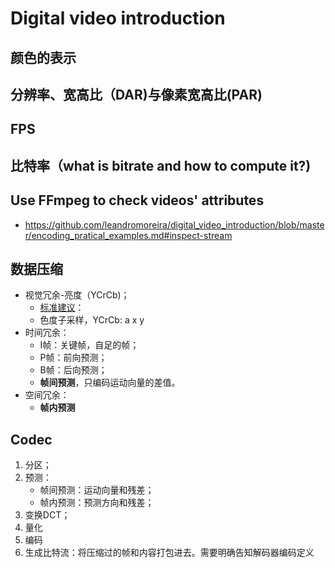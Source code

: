 # Digital video introduction

## 颜色的表示

## 分辨率、宽高比（DAR)与像素宽高比(PAR)

## FPS

## 比特率（what is bitrate and how to compute it?)

## Use FFmpeg to check videos' attributes

- https://github.com/leandromoreira/digital_video_introduction/blob/master/encoding_pratical_examples.md#inspect-stream

## 数据压缩

- 视觉冗余-亮度（YCrCb)；
  - [标准建议](https://en.wikipedia.org/wiki/Rec._2020)：
  - 色度子采样，YCrCb: a​ x ​y
- 时间冗余：
  - I帧：关键帧，自足的帧；
  - P帧：前向预测；
  - B帧：后向预测；
  - **帧间预测**，只编码运动向量的差值。
- 空间冗余：
  - **帧内预测**

## Codec

1. 分区；
2. 预测：
   - 帧间预测：运动向量和残差；
   - 帧内预测：预测方向和残差；
3. 变换DCT；
4. 量化
5. 编码
6. 生成比特流：将压缩过的帧和内容打包进去。需要明确告知解码器编码定义



